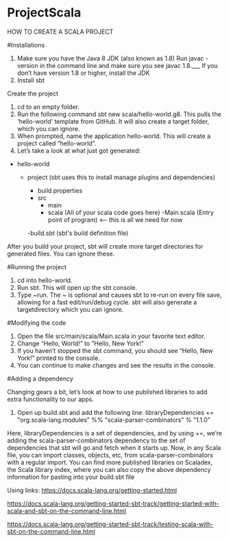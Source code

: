 # ProjectScala
HOW TO CREATE A SCALA PROJECT

#Installations

1.	Make sure you have the Java 8 JDK (also known as 1.8)
Run javac -version in the command line and make sure you see javac 1.8.___
If you don’t have version 1.8 or higher, install the JDK
2.	Install sbt

Create the project

1.	cd to an empty folder.
2.	Run the following command sbt new scala/hello-world.g8. This pulls the ‘hello-world’ template from GitHub. It will also create a target folder, which you can ignore.
3.	When prompted, name the application hello-world. This will create a project called “hello-world”.
4.	Let’s take a look at what just got generated:
- hello-world
    - project (sbt uses this to install manage plugins and dependencies)
        - build.properties
        - src
        	- main
            - scala (All of your scala code goes here)
                -Main.scala (Entry point of program) <-- this is all we need for now
                
        -build.sbt (sbt's build definition file)

After you build your project, sbt will create more target directories for generated files. You can ignore these.

#Running the project

1.	cd into hello-world.
2.	Run sbt. This will open up the sbt console.
3.	Type ~run. The ~ is optional and causes sbt to re-run on every file save, allowing for a fast edit/run/debug cycle. sbt will also generate a targetdirectory which you can ignore.

#Modifying the code

1.	Open the file src/main/scala/Main.scala in your favorite text editor.
2.	Change “Hello, World!” to “Hello, New York!”
3.	If you haven’t stopped the sbt command, you should see “Hello, New York!” printed to the console.
4.	You can continue to make changes and see the results in the console.

#Adding a dependency

Changing gears a bit, let’s look at how to use published libraries to add extra functionality to our apps.
1.	Open up build.sbt and add the following line:
libraryDependencies += "org.scala-lang.modules" %% "scala-parser-combinators" % "1.1.0"

Here, libraryDependencies is a set of dependencies, and by using +=, we’re adding the scala-parser-combinators dependency to the set of dependencies that sbt will go and fetch when it starts up. Now, in any Scala file, you can import classes, objects, etc, from scala-parser-combinators with a regular import.
You can find more published libraries on Scaladex, the Scala library index, where you can also copy the above dependency information for pasting into your build.sbt file

Using links:
https://docs.scala-lang.org/getting-started.html

https://docs.scala-lang.org/getting-started-sbt-track/getting-started-with-scala-and-sbt-on-the-command-line.html

https://docs.scala-lang.org/getting-started-sbt-track/testing-scala-with-sbt-on-the-command-line.html
